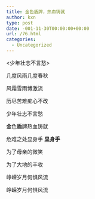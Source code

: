 ```yaml
---
title: 金色盾牌，热血铸就
author: kxn
type: post
date: -001-11-30T00:00:00+00:00
url: /76.html
categories:
  - Uncategorized
---
```


<少年壮志不言愁>

几度风雨几度春秋

风霜雪雨博激流

历尽苦难痴心不改

少年壮志不言愁

<span style="font-weight:bold">金</span>色<span style="font-weight:bold">盾</span>牌热血铸就

危难之处显身手 <span style="font-weight:bold">显身手</span>

为了母亲的微笑

为了大地的丰收

峥嵘岁月何惧风流

峥嵘岁月何惧风流
